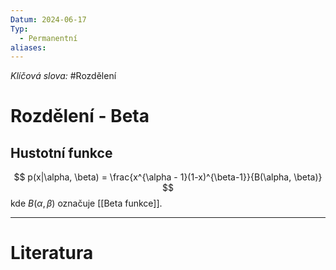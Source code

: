 ```yaml
---
Datum: 2024-06-17
Typ:
  - Permanentní
aliases:
---
```

*Klíčová slova:* #Rozdělení
# Rozdělení - Beta

## Hustotní funkce
$$
p(x|\alpha, \beta) = \frac{x^{\alpha - 1}(1-x)^{\beta-1}}{B(\alpha, \beta)}
$$
kde $B(\alpha, \beta)$ označuje [[Beta funkce]].
- - -
# Literatura


